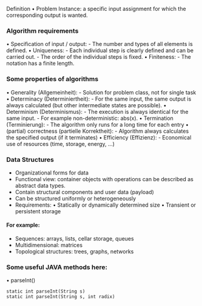 Definition
• Problem Instance: a specific input assignment for which the corresponding output is wanted.

### Algorithm requirements
• Specification of input / output: - The number and types of all elements is defined. 
• Uniqueness: - Each individual step is clearly defined and can be carried out. 
              - The order of the individual steps is fixed. 
• Finiteness: - The notation has a finite length.

### Some properties of algorithms
• Generality (Allgemeinheit): - Solution for problem class, not for single task 
• Determinacy (Determiniertheit): - For the same input, the same output is always calculated (but other intermediate states are possible). 
• Determinism (Determinismus): - The execution is always identical for the same input. 
               - For example non-deterministic: abs(x). 
• Termination (Terminierung): - The algorithm only runs for a long time for each entry 
• (partial) correctness (partielle Korrektheit): - Algorithm always calculates the specified output (if it terminates) 
• Efficiency (Effizienz): - Economical use of resources (time, storage, energy, ...)

### Data Structures
- Organizational forms for data 
- Functional view: container objects with operations can be described as abstract data types. 
- Contain structural components and user data (payload) 
- Can be structured uniformly or heterogeneously 
- Requirements: 
    • Statically or dynamically determined size 
    • Transient or persistent storage
#### For example:
- Sequences: arrays, lists, cellar storage, queues 
- Multidimensional: matrices 
- Topological structures: trees, graphs, networks

### Some useful JAVA methods here:
• parseInt() 
```
static int parseInt(String s)
static int parseInt(String s, int radix)
```

